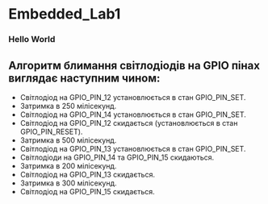 # Embedded_Lab1
### Hello World
## Алгоритм блимання світлодіодів на GPIO пінах виглядає наступним чином:

- Світлодіод на GPIO_PIN_12 установлюється в стан GPIO_PIN_SET.
- Затримка в 250 мілісекунд.
- Світлодіод на GPIO_PIN_14 установлюється в стан GPIO_PIN_SET.
- Світлодіод на GPIO_PIN_12 скидається (установлюється в стан GPIO_PIN_RESET).
- Затримка в 500 мілісекунд.
- Світлодіод на GPIO_PIN_13 установлюється в стан GPIO_PIN_SET.
- Світлодіоди на GPIO_PIN_14 та GPIO_PIN_15 скидаються.
- Затримка в 200 мілісекунд.
- Світлодіод на GPIO_PIN_13 скидається.
- Затримка в 300 мілісекунд.
- Світлодіод на GPIO_PIN_15 скидається.
